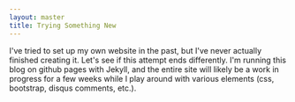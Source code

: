 ```yaml
---
layout: master
title: Trying Something New
---
```

I've tried to set up my own website in the past, but I've never actually finished creating it. Let's see if this attempt ends differently. I'm running this blog on github pages with Jekyll, and the entire site will likely be a work in progress for a few weeks while I play around with various elements (css, bootstrap, disqus comments, etc.).
